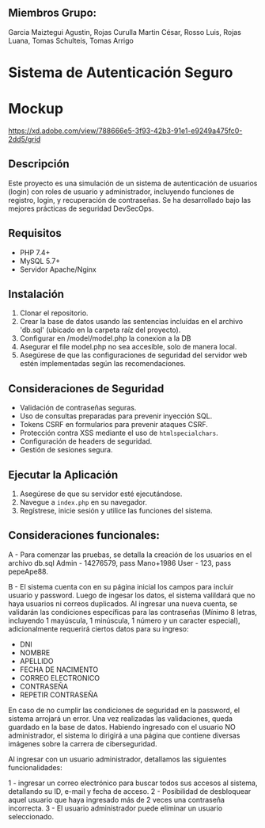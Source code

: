 ## Miembros Grupo:

Garcia Maiztegui	Agustin,
Rojas	Curulla Martin César,
Rosso	Luis,
Rojas	Luana,
Tomas	Schulteis,
Tomas Arrigo

# Sistema de Autenticación Seguro

# Mockup
https://xd.adobe.com/view/788666e5-3f93-42b3-91e1-e9249a475fc0-2dd5/grid

## Descripción
Este proyecto es una simulación de un sistema de autenticación de usuarios (login) con roles de usuario y administrador, incluyendo funciones de registro, login, y recuperación de contraseñas. Se ha desarrollado bajo las mejores prácticas de seguridad DevSecOps.

## Requisitos
- PHP 7.4+
- MySQL 5.7+
- Servidor Apache/Nginx

## Instalación
1. Clonar el repositorio.
2. Crear la base de datos usando las sentencias incluídas en el archivo 'db.sql' (ubicado en la carpeta raíz del proyecto).
3. Configurar en /model/model.php la conexion a la DB
5. Asegurar el file model.php no sea accesible, solo de manera local.
5. Asegúrese de que las configuraciones de seguridad del servidor web estén implementadas según las recomendaciones.

## Consideraciones de Seguridad
- Validación de contraseñas seguras.
- Uso de consultas preparadas para prevenir inyección SQL.
- Tokens CSRF en formularios para prevenir ataques CSRF.
- Protección contra XSS mediante el uso de `htmlspecialchars`.
- Configuración de headers de seguridad.
- Gestión de sesiones segura.
  
## Ejecutar la Aplicación
1. Asegúrese de que su servidor esté ejecutándose.
2. Navegue a `index.php` en su navegador.
3. Regístrese, inicie sesión y utilice las funciones del sistema.
 
## Consideraciones funcionales:

A - Para comenzar las pruebas, se detalla la creación de los usuarios en el archivo db.sql
Admin - 14276579, pass Mano+1986
User - 123, pass pepeApe88.

B - El sistema cuenta con en su página inicial los campos para incluir usuario y password.
Luego de ingesar los datos, el sistema valildará que no haya usuarios ni correos duplicados.
Al ingresar una nueva cuenta, se validarán las condiciones específicas para las contraseñas
(Mínimo 8 letras, incluyendo 1 mayúscula, 1 minúscula, 1 número y un caracter especial), 
adicionalmente requerirá ciertos datos para su ingreso: 

- DNI
- NOMBRE
- APELLIDO
- FECHA DE NACIMENTO
- CORREO ELECTRONICO
- CONTRASEÑA
- REPETIR CONTRASEÑA

En caso de no cumplir las condiciones de seguridad en la password, el sistema arrojará un error.
Una vez realizadas las validaciones, queda guardado en la base de datos.
Habiendo ingresado con el usuario NO administrador, el sistema lo dirigirá a una página que contiene
diversas imágenes sobre la carrera de ciberseguridad.

Al ingresar con un usuario administrador, detallamos las siguientes funcionalidades:

1 - ingresar un correo electrónico para buscar todos sus accesos al sistema, detallando su ID, e-mail y fecha de acceso.
2 - Posibilidad de desbloquear aquel usuario que haya ingresado más de 2 veces una contraseña incorrecta.
3 - El usuario administrador puede eliminar un usuario seleccionado.
